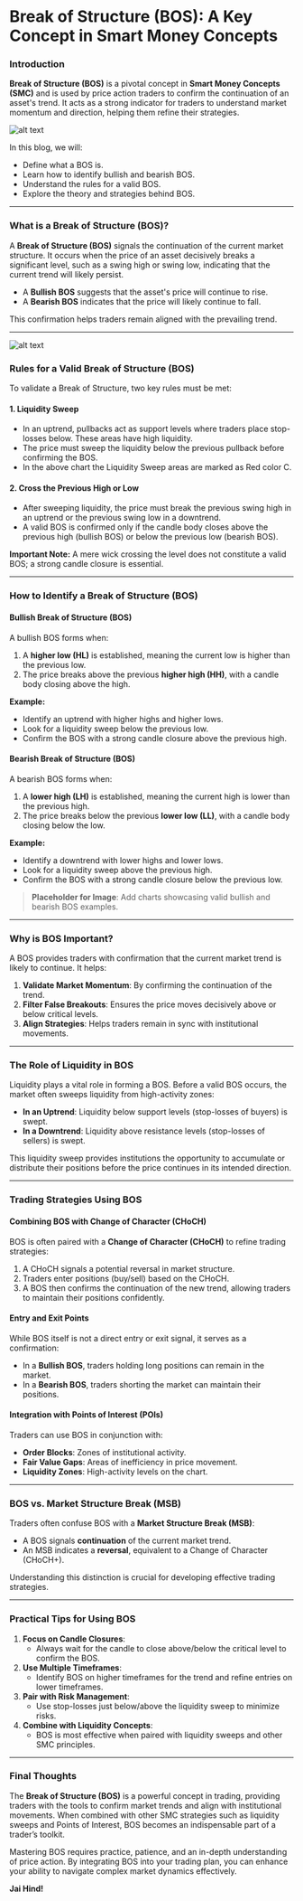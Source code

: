 # Break of Structure (BOS): A Key Concept in Smart Money Concepts

### Introduction

**Break of Structure (BOS)** is a pivotal concept in **Smart Money Concepts (SMC)** and is used by price action traders to confirm the continuation of an asset's trend. It acts as a strong indicator for traders to understand market momentum and direction, helping them refine their strategies. 

![alt text](image-25.png)

In this blog, we will:
- Define what a BOS is.
- Learn how to identify bullish and bearish BOS.
- Understand the rules for a valid BOS.
- Explore the theory and strategies behind BOS.

---

### What is a Break of Structure (BOS)?

A **Break of Structure (BOS)** signals the continuation of the current market structure. It occurs when the price of an asset decisively breaks a significant level, such as a swing high or swing low, indicating that the current trend will likely persist.

- A **Bullish BOS** suggests that the asset's price will continue to rise.
- A **Bearish BOS** indicates that the price will likely continue to fall.

This confirmation helps traders remain aligned with the prevailing trend.

---
![alt text](image-26.png)
### Rules for a Valid Break of Structure (BOS)

To validate a Break of Structure, two key rules must be met:

#### 1. **Liquidity Sweep**
- In an uptrend, pullbacks act as support levels where traders place stop-losses below. These areas have high liquidity.
- The price must sweep the liquidity below the previous pullback before confirming the BOS.
- In the above chart the Liquidity Sweep areas are marked as Red color C.

#### 2. **Cross the Previous High or Low**
- After sweeping liquidity, the price must break the previous swing high in an uptrend or the previous swing low in a downtrend.
- A valid BOS is confirmed only if the candle body closes above the previous high (bullish BOS) or below the previous low (bearish BOS).

**Important Note:** A mere wick crossing the level does not constitute a valid BOS; a strong candle closure is essential.

---

### How to Identify a Break of Structure (BOS)

#### Bullish Break of Structure (BOS)

A bullish BOS forms when:
1. A **higher low (HL)** is established, meaning the current low is higher than the previous low.
2. The price breaks above the previous **higher high (HH)**, with a candle body closing above the high.

**Example:**
- Identify an uptrend with higher highs and higher lows.
- Look for a liquidity sweep below the previous low.
- Confirm the BOS with a strong candle closure above the previous high.

#### Bearish Break of Structure (BOS)

A bearish BOS forms when:
1. A **lower high (LH)** is established, meaning the current high is lower than the previous high.
2. The price breaks below the previous **lower low (LL)**, with a candle body closing below the low.

**Example:**
- Identify a downtrend with lower highs and lower lows.
- Look for a liquidity sweep above the previous high.
- Confirm the BOS with a strong candle closure below the previous low.

> **Placeholder for Image**: Add charts showcasing valid bullish and bearish BOS examples.

---

### Why is BOS Important?

A BOS provides traders with confirmation that the current market trend is likely to continue. It helps:
1. **Validate Market Momentum**: By confirming the continuation of the trend.
2. **Filter False Breakouts**: Ensures the price moves decisively above or below critical levels.
3. **Align Strategies**: Helps traders remain in sync with institutional movements.

---

### The Role of Liquidity in BOS

Liquidity plays a vital role in forming a BOS. Before a valid BOS occurs, the market often sweeps liquidity from high-activity zones:
- **In an Uptrend**: Liquidity below support levels (stop-losses of buyers) is swept.
- **In a Downtrend**: Liquidity above resistance levels (stop-losses of sellers) is swept.

This liquidity sweep provides institutions the opportunity to accumulate or distribute their positions before the price continues in its intended direction.

---

### Trading Strategies Using BOS

#### Combining BOS with Change of Character (CHoCH)

BOS is often paired with a **Change of Character (CHoCH)** to refine trading strategies:
1. A CHoCH signals a potential reversal in market structure.
2. Traders enter positions (buy/sell) based on the CHoCH.
3. A BOS then confirms the continuation of the new trend, allowing traders to maintain their positions confidently.

#### Entry and Exit Points

While BOS itself is not a direct entry or exit signal, it serves as a confirmation:
- In a **Bullish BOS**, traders holding long positions can remain in the market.
- In a **Bearish BOS**, traders shorting the market can maintain their positions.

#### Integration with Points of Interest (POIs)

Traders can use BOS in conjunction with:
- **Order Blocks**: Zones of institutional activity.
- **Fair Value Gaps**: Areas of inefficiency in price movement.
- **Liquidity Zones**: High-activity levels on the chart.

---

### BOS vs. Market Structure Break (MSB)

Traders often confuse BOS with a **Market Structure Break (MSB)**:
- A BOS signals **continuation** of the current market trend.
- An MSB indicates a **reversal**, equivalent to a Change of Character (CHoCH+).

Understanding this distinction is crucial for developing effective trading strategies.

---

### Practical Tips for Using BOS

1. **Focus on Candle Closures**:
   - Always wait for the candle to close above/below the critical level to confirm the BOS.
2. **Use Multiple Timeframes**:
   - Identify BOS on higher timeframes for the trend and refine entries on lower timeframes.
3. **Pair with Risk Management**:
   - Use stop-losses just below/above the liquidity sweep to minimize risks.
4. **Combine with Liquidity Concepts**:
   - BOS is most effective when paired with liquidity sweeps and other SMC principles.

---

### Final Thoughts

The **Break of Structure (BOS)** is a powerful concept in trading, providing traders with the tools to confirm market trends and align with institutional movements. When combined with other SMC strategies such as liquidity sweeps and Points of Interest, BOS becomes an indispensable part of a trader’s toolkit.

Mastering BOS requires practice, patience, and an in-depth understanding of price action. By integrating BOS into your trading plan, you can enhance your ability to navigate complex market dynamics effectively.

**Jai Hind!**

